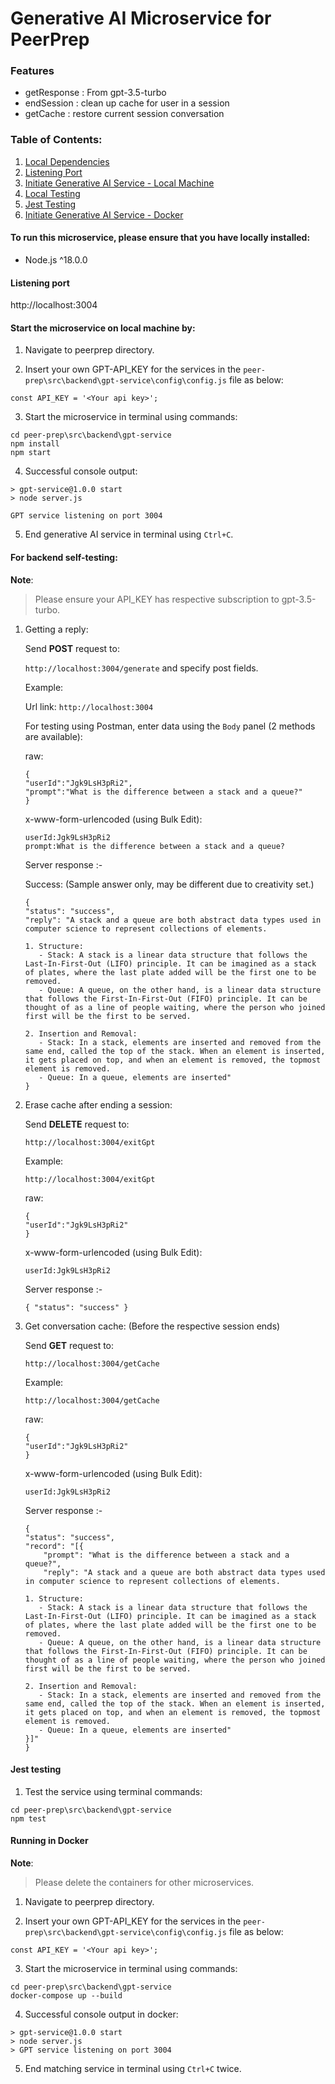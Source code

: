 # Generative AI Microservice for PeerPrep

### Features

- getResponse : From gpt-3.5-turbo
- endSession : clean up cache for user in a session
- getCache : restore current session conversation

### Table of Contents:

1. [Local Dependencies](#to-run-this-microservice-please-ensure-that-you-have-locally-installed)
2. [Listening Port](#listening-port)
3. [Initiate Generative AI Service - Local Machine](#start-the-microservice-on-local-machine-by)
4. [Local Testing](#for-backend-self-testing)
5. [Jest Testing](#jest-testing)
6. [Initiate Generative AI Service - Docker](#running-in-docker)


#### To run this microservice, please ensure that you have locally installed:

- Node.js ^18.0.0


#### Listening port

http://localhost:3004


#### Start the microservice on local machine by:

1. Navigate to peerprep directory.
   
2. Insert your own GPT-API_KEY for the services in the `peer-prep\src\backend\gpt-service\config\config.js` file as below:
   
``` 
const API_KEY = '<Your api key>';
```
   
3. Start the microservice in terminal using commands:
   
```
cd peer-prep\src\backend\gpt-service
npm install
npm start
```

4. Successful console output:

```
> gpt-service@1.0.0 start
> node server.js

GPT service listening on port 3004
```

5. End generative AI service in terminal using `Ctrl+C`.


#### For backend self-testing:

**Note**:

> Please ensure your API_KEY has respective subscription to gpt-3.5-turbo.

1. Getting a reply:
   
   Send **POST** request to:
   
    `http://localhost:3004/generate` and specify post fields.
   
   Example:
   
   Url link: `http://localhost:3004`

   For testing using Postman, enter data using the `Body` panel (2 methods are available):
   
   raw:

    ```
    {
    "userId":"Jgk9LsH3pRi2",
    "prompt":"What is the difference between a stack and a queue?"
    }
    ```

   x-www-form-urlencoded (using Bulk Edit):

    ```
    userId:Jgk9LsH3pRi2
    prompt:What is the difference between a stack and a queue?
    ```


   Server response :-
   
   Success: (Sample answer only, may be different due to creativity set.)
   
    ```
    {
    "status": "success",
    "reply": "A stack and a queue are both abstract data types used in computer science to represent collections of elements.

    1. Structure:
       - Stack: A stack is a linear data structure that follows the Last-In-First-Out (LIFO) principle. It can be imagined as a stack of plates, where the last plate added will be the first one to be removed.
       - Queue: A queue, on the other hand, is a linear data structure that follows the First-In-First-Out (FIFO) principle. It can be thought of as a line of people waiting, where the person who joined first will be the first to be served.
    
    2. Insertion and Removal:
       - Stack: In a stack, elements are inserted and removed from the same end, called the top of the stack. When an element is inserted, it gets placed on top, and when an element is removed, the topmost element is removed.
       - Queue: In a queue, elements are inserted"
    }
    ```

   
2. Erase cache after ending a session:
   
   Send **DELETE** request to:
   
   `http://localhost:3004/exitGpt`
   
   Example:
   
   `http://localhost:3004/exitGpt`

   raw:

    ```
    {
    "userId":"Jgk9LsH3pRi2"
    }
    ```

   x-www-form-urlencoded (using Bulk Edit):

    ```
    userId:Jgk9LsH3pRi2
    ```

   Server response :-

    ```
    { "status": "success" }
    ```

3. Get conversation cache: (Before the respective session ends)
     
   Send **GET** request to:
   
   `http://localhost:3004/getCache`
   
   Example:
   
   `http://localhost:3004/getCache`

   raw:

    ```
    {
    "userId":"Jgk9LsH3pRi2"
    }
    ```

   x-www-form-urlencoded (using Bulk Edit):

    ```
    userId:Jgk9LsH3pRi2
    ```

   Server response :-

    ```
    { 
    "status": "success",
    "record": "[{
        "prompt": "What is the difference between a stack and a queue?",
        "reply": "A stack and a queue are both abstract data types used in computer science to represent collections of elements.

    1. Structure:
       - Stack: A stack is a linear data structure that follows the Last-In-First-Out (LIFO) principle. It can be imagined as a stack of plates, where the last plate added will be the first one to be removed.
       - Queue: A queue, on the other hand, is a linear data structure that follows the First-In-First-Out (FIFO) principle. It can be thought of as a line of people waiting, where the person who joined first will be the first to be served.
    
    2. Insertion and Removal:
       - Stack: In a stack, elements are inserted and removed from the same end, called the top of the stack. When an element is inserted, it gets placed on top, and when an element is removed, the topmost element is removed.
       - Queue: In a queue, elements are inserted"
    }]"
    }
    ```

#### Jest testing

1. Test the service using terminal commands:

```
cd peer-prep\src\backend\gpt-service
npm test
```


#### Running in Docker

**Note**:

> Please delete the containers for other microservices.

1. Navigate to peerprep directory.

2. Insert your own GPT-API_KEY for the services in the `peer-prep\src\backend\gpt-service\config\config.js` file as below:
   
``` 
const API_KEY = '<Your api key>';
```
   
3. Start the microservice in terminal using commands:
   
```
cd peer-prep\src\backend\gpt-service
docker-compose up --build
```

4. Successful console output in docker:

```
> gpt-service@1.0.0 start
> node server.js
> GPT service listening on port 3004
```

5. End matching service in terminal using `Ctrl+C` twice.
